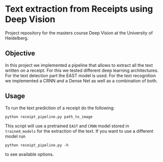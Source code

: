 # Text extraction from Receipts using Deep Vision

Project repository for the masters course Deep Vision at the University of Heidelberg.

## Objective
In this project we implemented a pipeline that allows to extract all the text written on a receipt. For this we tested 
different deep learning architectures.   
For the text detection part the EAST model is used. For the text recognition we implemented a CRNN and a Dense Net as 
well as a combination of both.


## Usage 
To run the text prediction of a receipt do the following:  
```shell script
python receipt_pipeline.py path_to_image
``` 
This script will use a pretrained `EAST` and `CRNN` model stored in `trained_models` for the extraction of the text. If 
you want to use a different model run
```shell script
python receipt_pipeline.py -h
```
to see available options.